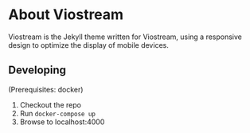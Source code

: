 # About Viostream

Viostream is the Jekyll theme written for Viostream, using a responsive design
to optimize the display of mobile devices.

## Developing

(Prerequisites: docker)

1. Checkout the repo
2. Run `docker-compose up`
3. Browse to localhost:4000
